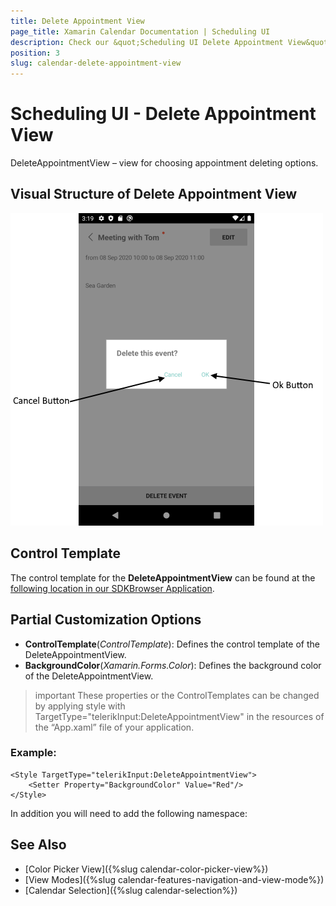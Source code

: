 ```yaml
---
title: Delete Appointment View
page_title: Xamarin Calendar Documentation | Scheduling UI
description: Check our &quot;Scheduling UI Delete Appointment View&quot; documentation article for Telerik Calendar for Xamarin control.
position: 3
slug: calendar-delete-appointment-view
---
```


# Scheduling UI - Delete Appointment View

DeleteAppointmentView – view for choosing appointment deleting options.

## Visual Structure of Delete Appointment View

![Scheduling UI Delete Appointment View](images/calendar-delete-appointment-view.png)

## Control Template

The control template for the **DeleteAppointmentView** can be found at the [following location in our SDKBrowser Application](https://github.com/telerik/xamarin-forms-sdk/blob/master/XamarinSDK/SDKBrowser/SDKBrowser/Examples/CalendarControl/SchedulingCategory/SchedulingUIViews/DeleteAppointmentView.xaml).

## Partial Customization Options 

* **ControlTemplate**(*ControlTemplate*): Defines the control template of the DeleteAppointmentView.
* **BackgroundColor**(*Xamarin.Forms.Color*): Defines the background color of the DeleteAppointmentView.

>important These properties or the ControlTemplates can be changed by applying style with TargetType="telerikInput:DeleteAppointmentView" in the resources of the “App.xaml” file of your application. 

### Example:

```XAML
<Style TargetType="telerikInput:DeleteAppointmentView">
    <Setter Property="BackgroundColor" Value="Red"/>
</Style>
```

In addition you will need to add the following namespace: 

<snippet id='xmlns-telerikinput'/>

## See Also

* [Color Picker View]({%slug calendar-color-picker-view%})
* [View Modes]({%slug calendar-features-navigation-and-view-mode%})
* [Calendar Selection]({%slug calendar-selection%})
